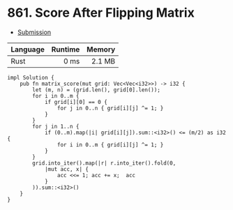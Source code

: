 # 861. Score After Flipping Matrix
- [Submission](https://leetcode.com/submissions/detail/1256853035/)

| Language | Runtime | Memory |
| :-       |       -:|      -:|
| Rust | 0 ms | 2.1 MB |
```
impl Solution {
    pub fn matrix_score(mut grid: Vec<Vec<i32>>) -> i32 {
        let (m, n) = (grid.len(), grid[0].len());
        for i in 0..m {
            if grid[i][0] == 0 {
                for j in 0..n { grid[i][j] ^= 1; }
            }
        }
        for j in 1..n {
            if (0..m).map(|i| grid[i][j]).sum::<i32>() <= (m/2) as i32 {
                for i in 0..m { grid[i][j] ^= 1; }
            }
        }
        grid.into_iter().map(|r| r.into_iter().fold(0, 
            |mut acc, x| {
                acc <<= 1; acc += x;  acc
            }
        )).sum::<i32>()
    }
}
```

